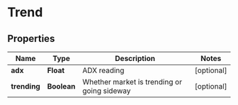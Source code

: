 # Trend

## Properties

 Name         | Type        | Description                                 | Notes      
--------------|-------------|---------------------------------------------|------------
 **adx**      | **Float**   | ADX reading                                 | [optional] 
 **trending** | **Boolean** | Whether market is trending or going sideway | [optional] 



